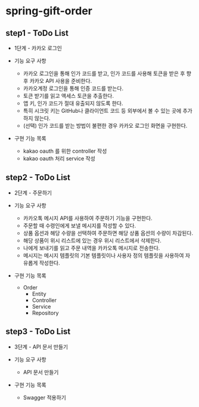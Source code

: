 # spring-gift-order


## step1 - ToDo List
- 1단계 - 카카오 로그인

- 기능 요구 사항
    - 카카오 로그인을 통해 인가 코드를 받고, 인가 코드를 사용해 토큰을 받은 후 향후 카카오 API 사용을 준비한다.
    - 카카오계정 로그인을 통해 인증 코드를 받는다. 
    - 토큰 받기를 읽고 액세스 토큰을 추출한다. 
    - 앱 키, 인가 코드가 절대 유출되지 않도록 한다. 
    - 특히 시크릿 키는 GitHub나 클라이언트 코드 등 외부에서 볼 수 있는 곳에 추가하지 않는다.
    - (선택) 인가 코드를 받는 방법이 불편한 경우 카카오 로그인 화면을 구현한다.

- 구현 기능 목록
    - kakao oauth 를 위한 controller 작성
    - kakao oauth 처리 service 작성

## step2 - ToDo List
- 2단계 - 주문하기

- 기능 요구 사항
  - 카카오톡 메시지 API를 사용하여 주문하기 기능을 구현한다. 
  - 주문할 때 수령인에게 보낼 메시지를 작성할 수 있다. 
  - 상품 옵션과 해당 수량을 선택하여 주문하면 해당 상품 옵션의 수량이 차감된다. 
  - 해당 상품이 위시 리스트에 있는 경우 위시 리스트에서 삭제한다. 
  - 나에게 보내기를 읽고 주문 내역을 카카오톡 메시지로 전송한다. 
  - 메시지는 메시지 템플릿의 기본 템플릿이나 사용자 정의 템플릿을 사용하여 자유롭게 작성한다.

- 구현 기능 목록
  - Order
    - Entity
    - Controller
    - Service
    - Repository

## step3 - ToDo List
- 3단계 - API 문서 만들기

- 기능 요구 사항
  - API 문서 만들기

- 구현 기능 목록
  - Swagger 적용하기